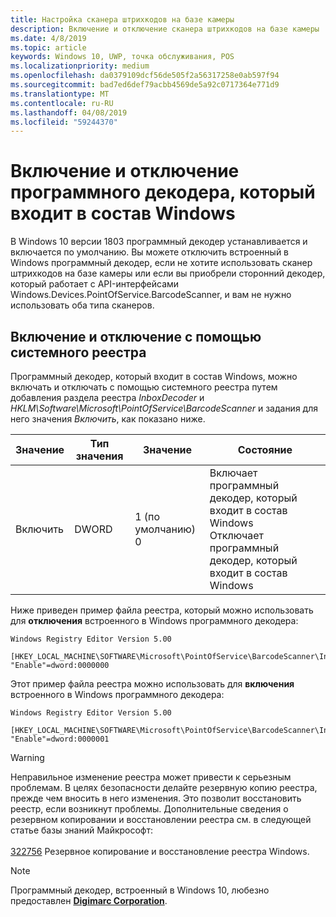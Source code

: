 ```yaml
---
title: Настройка сканера штрихкодов на базе камеры
description: Включение и отключение сканера штрихкодов на базе камеры
ms.date: 4/8/2019
ms.topic: article
keywords: Windows 10, UWP, точка обслуживания, POS
ms.localizationpriority: medium
ms.openlocfilehash: da0379109dcf56de505f2a56317258e0ab597f94
ms.sourcegitcommit: bad7ed6def79acbb4569de5a92c0717364e771d9
ms.translationtype: MT
ms.contentlocale: ru-RU
ms.lasthandoff: 04/08/2019
ms.locfileid: "59244370"
---
```

# <a name="enable-or-disable-the-software-decoder-that-ships-with-windows"></a>Включение и отключение программного декодера, который входит в состав Windows

В Windows 10 версии 1803 программный декодер устанавливается и включается по умолчанию.  Вы можете отключить встроенный в Windows программный декодер, если не хотите использовать сканер штрихкодов на базе камеры или если вы приобрели сторонний декодер, который работает с API-интерфейсами Windows.Devices.PointOfService.BarcodeScanner, и вам не нужно использовать оба типа сканеров.

## <a name="enable-or-disable-using-the-system-registry"></a>Включение и отключение с помощью системного реестра

Программный декодер, который входит в состав Windows, можно включать и отключать с помощью системного реестра путем добавления раздела реестра *InboxDecoder* и *HKLM\Software\Microsoft\PointOfService\BarcodeScanner* и задания для него значения *Включить*, как показано ниже.

| Значение  | Тип значения | Значение | Состояние |
| ----------- | --------- | -------|--------|
| Включить      | DWORD     | 1 (по умолчанию)<br/>0 |  Включает программный декодер, который входит в состав Windows <br/> Отключает программный декодер, который входит в состав Windows |

Ниже приведен пример файла реестра, который можно использовать для **отключения** встроенного в Windows программного декодера:

```text
Windows Registry Editor Version 5.00

[HKEY_LOCAL_MACHINE\SOFTWARE\Microsoft\PointOfService\BarcodeScanner\InboxDecoder]
"Enable"=dword:0000000
```  

Этот пример файла реестра можно использовать для **включения** встроенного в Windows программного декодера:

```text
Windows Registry Editor Version 5.00

[HKEY_LOCAL_MACHINE\SOFTWARE\Microsoft\PointOfService\BarcodeScanner\InboxDecoder]
"Enable"=dword:0000001
```  

> [!Warning]
> Неправильное изменение реестра может привести к серьезным проблемам.  В целях безопасности делайте резервную копию реестра, прежде чем вносить в него изменения.  Это позволит восстановить реестр, если возникнут проблемы.  Дополнительные сведения о резервном копировании и восстановлении реестра см. в следующей статье базы знаний Майкрософт: <br/><br/> [322756](https://support.microsoft.com/kb/322756) Резервное копирование и восстановление реестра Windows.

> [!NOTE]
> Программный декодер, встроенный в Windows 10, любезно предоставлен [**Digimarc Corporation**](https://www.digimarc.com/).
